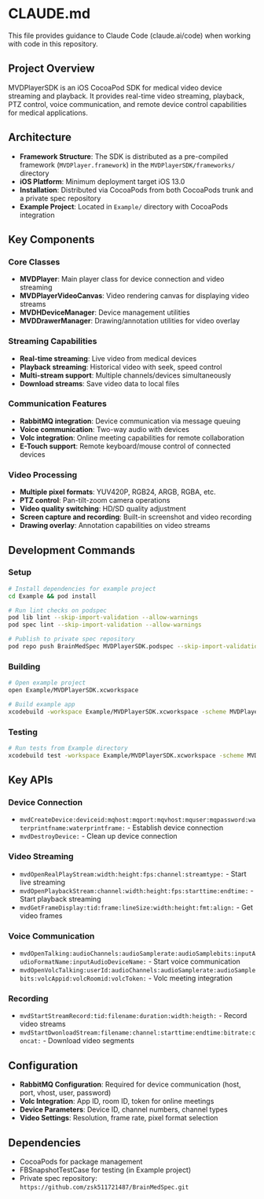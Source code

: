 # CLAUDE.md

This file provides guidance to Claude Code (claude.ai/code) when working with code in this repository.

## Project Overview

MVDPlayerSDK is an iOS CocoaPod SDK for medical video device streaming and playback. It provides real-time video streaming, playback, PTZ control, voice communication, and remote device control capabilities for medical applications.

## Architecture

- **Framework Structure**: The SDK is distributed as a pre-compiled framework (`MVDPlayer.framework`) in the `MVDPlayerSDK/frameworks/` directory
- **iOS Platform**: Minimum deployment target iOS 13.0
- **Installation**: Distributed via CocoaPods from both CocoaPods trunk and a private spec repository
- **Example Project**: Located in `Example/` directory with CocoaPods integration

## Key Components

### Core Classes
- **MVDPlayer**: Main player class for device connection and video streaming
- **MVDPlayerVideoCanvas**: Video rendering canvas for displaying video streams
- **MVDHDeviceManager**: Device management utilities
- **MVDDrawerManager**: Drawing/annotation utilities for video overlay

### Streaming Capabilities
- **Real-time streaming**: Live video from medical devices
- **Playback streaming**: Historical video with seek, speed control
- **Multi-stream support**: Multiple channels/devices simultaneously
- **Download streams**: Save video data to local files

### Communication Features
- **RabbitMQ integration**: Device communication via message queuing
- **Voice communication**: Two-way audio with devices
- **Volc integration**: Online meeting capabilities for remote collaboration
- **E-Touch support**: Remote keyboard/mouse control of connected devices

### Video Processing
- **Multiple pixel formats**: YUV420P, RGB24, ARGB, RGBA, etc.
- **PTZ control**: Pan-tilt-zoom camera operations
- **Video quality switching**: HD/SD quality adjustment
- **Screen capture and recording**: Built-in screenshot and video recording
- **Drawing overlay**: Annotation capabilities on video streams

## Development Commands

### Setup
```bash
# Install dependencies for example project
cd Example && pod install

# Run lint checks on podspec
pod lib lint --skip-import-validation --allow-warnings
pod spec lint --skip-import-validation --allow-warnings

# Publish to private spec repository
pod repo push BrainMedSpec MVDPlayerSDK.podspec --skip-import-validation --allow-warnings
```

### Building
```bash
# Open example project
open Example/MVDPlayerSDK.xcworkspace

# Build example app
xcodebuild -workspace Example/MVDPlayerSDK.xcworkspace -scheme MVDPlayerSDK-Example -configuration Debug
```

### Testing
```bash
# Run tests from Example directory
xcodebuild test -workspace Example/MVDPlayerSDK.xcworkspace -scheme MVDPlayerSDK-Example -destination 'platform=iOS Simulator,name=iPhone 14'
```

## Key APIs

### Device Connection
- `mvdCreateDevice:deviceid:mqhost:mqport:mqvhost:mquser:mqpassword:waterprintfname:waterprintframe:` - Establish device connection
- `mvdDestroyDevice:` - Clean up device connection

### Video Streaming
- `mvdOpenRealPlayStream:width:height:fps:channel:streamtype:` - Start live streaming
- `mvdOpenPlaybackStream:channel:width:height:fps:starttime:endtime:` - Start playback streaming
- `mvdGetFrameDisplay:tid:frame:lineSize:width:height:fmt:align:` - Get video frames

### Voice Communication
- `mvdOpenTalking:audioChannels:audioSamplerate:audioSamplebits:inputAudioFormatName:inputAudioDeviceName:` - Start voice communication
- `mvdOpenVolcTalking:userId:audioChannels:audioSamplerate:audioSamplebits:volcAppid:volcRoomid:volcToken:` - Volc meeting integration

### Recording
- `mvdStartStreamRecord:tid:filename:duration:width:heigth:` - Record video streams
- `mvdStartDwonloadStream:filename:channel:starttime:endtime:bitrate:concat:` - Download video segments

## Configuration

- **RabbitMQ Configuration**: Required for device communication (host, port, vhost, user, password)
- **Volc Integration**: App ID, room ID, token for online meetings
- **Device Parameters**: Device ID, channel numbers, channel types
- **Video Settings**: Resolution, frame rate, pixel format selection

## Dependencies

- CocoaPods for package management
- FBSnapshotTestCase for testing (in Example project)
- Private spec repository: `https://github.com/zsk511721487/BrainMedSpec.git`